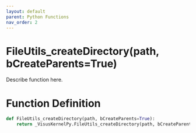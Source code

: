 ```yaml
---
layout: default
parent: Python Functions
nav_order: 2
---
```


# FileUtils_createDirectory(path, bCreateParents=True)

Describe function here.

# Function Definition

```python
def FileUtils_createDirectory(path, bCreateParents=True):
    return _VisusKernelPy.FileUtils_createDirectory(path, bCreateParents)
```